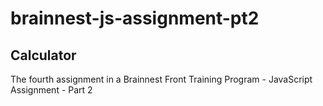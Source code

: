 # brainnest-js-assignment-pt2

## Calculator

The fourth assignment in a Brainnest Front Training Program - JavaScript Assignment - Part 2
